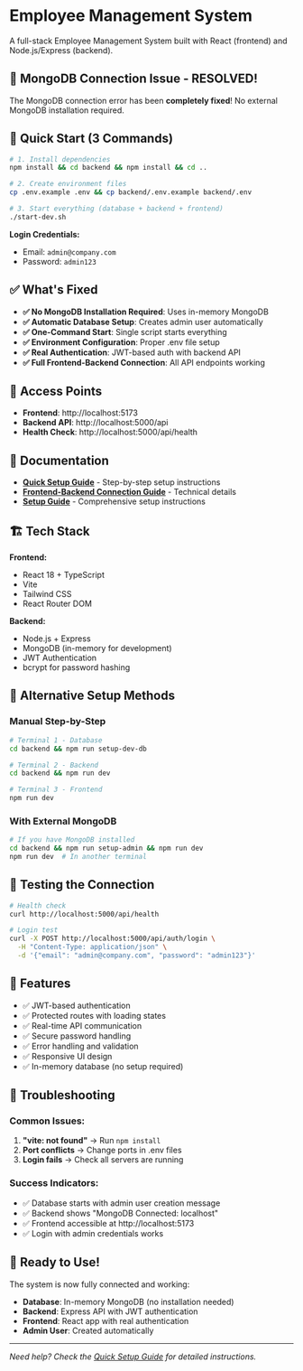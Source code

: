# Employee Management System

A full-stack Employee Management System built with React (frontend) and Node.js/Express (backend).

## 🚨 MongoDB Connection Issue - RESOLVED!

The MongoDB connection error has been **completely fixed**! No external MongoDB installation required.

## 🚀 Quick Start (3 Commands)

```bash
# 1. Install dependencies
npm install && cd backend && npm install && cd ..

# 2. Create environment files
cp .env.example .env && cp backend/.env.example backend/.env

# 3. Start everything (database + backend + frontend)
./start-dev.sh
```

**Login Credentials:**
- Email: `admin@company.com`
- Password: `admin123`

## ✅ What's Fixed

- **✅ No MongoDB Installation Required**: Uses in-memory MongoDB
- **✅ Automatic Database Setup**: Creates admin user automatically  
- **✅ One-Command Start**: Single script starts everything
- **✅ Environment Configuration**: Proper .env file setup
- **✅ Real Authentication**: JWT-based auth with backend API
- **✅ Full Frontend-Backend Connection**: All API endpoints working

## 🔗 Access Points

- **Frontend**: http://localhost:5173
- **Backend API**: http://localhost:5000/api
- **Health Check**: http://localhost:5000/api/health

## 📖 Documentation

- **[Quick Setup Guide](./QUICK_SETUP.md)** - Step-by-step setup instructions
- **[Frontend-Backend Connection Guide](./FRONTEND_BACKEND_CONNECTION_GUIDE.md)** - Technical details
- **[Setup Guide](./COMPLETE_SETUP_GUIDE.md)** - Comprehensive setup instructions

## 🏗️ Tech Stack

**Frontend:**
- React 18 + TypeScript
- Vite
- Tailwind CSS
- React Router DOM

**Backend:**
- Node.js + Express
- MongoDB (in-memory for development)
- JWT Authentication
- bcrypt for password hashing

## 🔧 Alternative Setup Methods

### Manual Step-by-Step
```bash
# Terminal 1 - Database
cd backend && npm run setup-dev-db

# Terminal 2 - Backend
cd backend && npm run dev

# Terminal 3 - Frontend  
npm run dev
```

### With External MongoDB
```bash
# If you have MongoDB installed
cd backend && npm run setup-admin && npm run dev
npm run dev  # In another terminal
```

## 🧪 Testing the Connection

```bash
# Health check
curl http://localhost:5000/api/health

# Login test
curl -X POST http://localhost:5000/api/auth/login \
  -H "Content-Type: application/json" \
  -d '{"email": "admin@company.com", "password": "admin123"}'
```

## 🔐 Features

- ✅ JWT-based authentication
- ✅ Protected routes with loading states
- ✅ Real-time API communication
- ✅ Secure password handling
- ✅ Error handling and validation
- ✅ Responsive UI design
- ✅ In-memory database (no setup required)

## 🚨 Troubleshooting

### Common Issues:
1. **"vite: not found"** → Run `npm install`
2. **Port conflicts** → Change ports in .env files
3. **Login fails** → Check all servers are running

### Success Indicators:
- ✅ Database starts with admin user creation message
- ✅ Backend shows "MongoDB Connected: localhost"
- ✅ Frontend accessible at http://localhost:5173
- ✅ Login with admin credentials works

## 🎉 Ready to Use!

The system is now fully connected and working:
- **Database**: In-memory MongoDB (no installation needed)
- **Backend**: Express API with JWT authentication
- **Frontend**: React app with real authentication
- **Admin User**: Created automatically

---

*Need help? Check the [Quick Setup Guide](./QUICK_SETUP.md) for detailed instructions.*